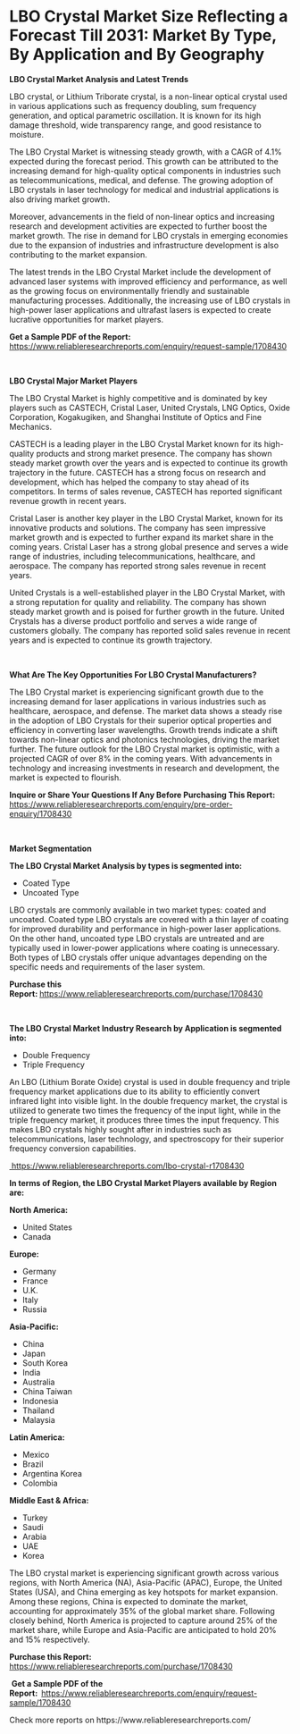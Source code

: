 <p><h1>LBO Crystal Market Size Reflecting a Forecast Till 2031: Market By Type, By Application and By Geography</h1></p><p><strong>LBO Crystal Market Analysis and Latest Trends</strong></p>
<p><p>LBO crystal, or Lithium Triborate crystal, is a non-linear optical crystal used in various applications such as frequency doubling, sum frequency generation, and optical parametric oscillation. It is known for its high damage threshold, wide transparency range, and good resistance to moisture.</p><p>The LBO Crystal Market is witnessing steady growth, with a CAGR of 4.1% expected during the forecast period. This growth can be attributed to the increasing demand for high-quality optical components in industries such as telecommunications, medical, and defense. The growing adoption of LBO crystals in laser technology for medical and industrial applications is also driving market growth.</p><p>Moreover, advancements in the field of non-linear optics and increasing research and development activities are expected to further boost the market growth. The rise in demand for LBO crystals in emerging economies due to the expansion of industries and infrastructure development is also contributing to the market expansion.</p><p>The latest trends in the LBO Crystal Market include the development of advanced laser systems with improved efficiency and performance, as well as the growing focus on environmentally friendly and sustainable manufacturing processes. Additionally, the increasing use of LBO crystals in high-power laser applications and ultrafast lasers is expected to create lucrative opportunities for market players.</p></p>
<p><strong>Get a Sample PDF of the Report:&nbsp;</strong> <a href="https://www.reliableresearchreports.com/enquiry/request-sample/1708430">https://www.reliableresearchreports.com/enquiry/request-sample/1708430</a></p>
<p>&nbsp;</p>
<p><strong>LBO Crystal Major Market Players</strong></p>
<p><p>The LBO Crystal Market is highly competitive and is dominated by key players such as CASTECH, Cristal Laser, United Crystals, LNG Optics, Oxide Corporation, Kogakugiken, and Shanghai Institute of Optics and Fine Mechanics.</p><p>CASTECH is a leading player in the LBO Crystal Market known for its high-quality products and strong market presence. The company has shown steady market growth over the years and is expected to continue its growth trajectory in the future. CASTECH has a strong focus on research and development, which has helped the company to stay ahead of its competitors. In terms of sales revenue, CASTECH has reported significant revenue growth in recent years.</p><p>Cristal Laser is another key player in the LBO Crystal Market, known for its innovative products and solutions. The company has seen impressive market growth and is expected to further expand its market share in the coming years. Cristal Laser has a strong global presence and serves a wide range of industries, including telecommunications, healthcare, and aerospace. The company has reported strong sales revenue in recent years.</p><p>United Crystals is a well-established player in the LBO Crystal Market, with a strong reputation for quality and reliability. The company has shown steady market growth and is poised for further growth in the future. United Crystals has a diverse product portfolio and serves a wide range of customers globally. The company has reported solid sales revenue in recent years and is expected to continue its growth trajectory.</p></p>
<p>&nbsp;</p>
<p><strong>What Are The Key Opportunities For LBO Crystal Manufacturers?</strong></p>
<p><p>The LBO Crystal market is experiencing significant growth due to the increasing demand for laser applications in various industries such as healthcare, aerospace, and defense. The market data shows a steady rise in the adoption of LBO Crystals for their superior optical properties and efficiency in converting laser wavelengths. Growth trends indicate a shift towards non-linear optics and photonics technologies, driving the market further. The future outlook for the LBO Crystal market is optimistic, with a projected CAGR of over 8% in the coming years. With advancements in technology and increasing investments in research and development, the market is expected to flourish.</p></p>
<p><strong>Inquire or Share Your Questions If Any Before Purchasing This Report:</strong> <a href="https://www.reliableresearchreports.com/enquiry/pre-order-enquiry/1708430">https://www.reliableresearchreports.com/enquiry/pre-order-enquiry/1708430</a></p>
<p>&nbsp;</p>
<p><strong>Market Segmentation</strong></p>
<p><strong>The LBO Crystal Market Analysis by types is segmented into:</strong></p>
<p><ul><li>Coated Type</li><li>Uncoated Type</li></ul></p>
<p><p>LBO crystals are commonly available in two market types: coated and uncoated. Coated type LBO crystals are covered with a thin layer of coating for improved durability and performance in high-power laser applications. On the other hand, uncoated type LBO crystals are untreated and are typically used in lower-power applications where coating is unnecessary. Both types of LBO crystals offer unique advantages depending on the specific needs and requirements of the laser system.</p></p>
<p><strong>Purchase this Report:&nbsp;</strong><a href="https://www.reliableresearchreports.com/purchase/1708430">https://www.reliableresearchreports.com/purchase/1708430</a></p>
<p>&nbsp;</p>
<p><strong>The LBO Crystal Market Industry Research by Application is segmented into:</strong></p>
<p><ul><li>Double Frequency</li><li>Triple Frequency</li></ul></p>
<p><p>An LBO (Lithium Borate Oxide) crystal is used in double frequency and triple frequency market applications due to its ability to efficiently convert infrared light into visible light. In the double frequency market, the crystal is utilized to generate two times the frequency of the input light, while in the triple frequency market, it produces three times the input frequency. This makes LBO crystals highly sought after in industries such as telecommunications, laser technology, and spectroscopy for their superior frequency conversion capabilities.</p></p>
<p><a href="https://www.reliableresearchreports.com/lbo-crystal-r1708430">&nbsp;https://www.reliableresearchreports.com/lbo-crystal-r1708430</a></p>
<p><strong>In terms of Region, the LBO Crystal Market Players available by Region are:</strong></p>
<p>
    <p> <strong> North America: </strong>
        <ul>
            <li>United States</li>
            <li>Canada</li>
        </ul>
        </p> 
    <p> <strong> Europe: </strong>
        <ul>
            <li>Germany</li>
            <li>France</li>
            <li>U.K.</li>
            <li>Italy</li>
            <li>Russia</li>
        </ul>
        </p> 
    <p> <strong> Asia-Pacific: </strong>
        <ul>
            <li>China</li>
            <li>Japan</li>
            <li>South Korea</li>
            <li>India</li>
            <li>Australia</li>
            <li>China Taiwan</li>
            <li>Indonesia</li>
            <li>Thailand</li>
            <li>Malaysia</li>
        </ul>
        </p> 
    <p> <strong> Latin America: </strong>
        <ul>
            <li>Mexico</li>
            <li>Brazil</li>
            <li>Argentina Korea</li>
            <li>Colombia</li>
        </ul>
        </p> 
    <p> <strong> Middle East & Africa: </strong>
        <ul>
            <li>Turkey</li>
            <li>Saudi</li>
            <li>Arabia</li>
            <li>UAE</li>
            <li>Korea</li>
        </ul>
    </p>
    </p>
<p><p>The LBO crystal market is experiencing significant growth across various regions, with North America (NA), Asia-Pacific (APAC), Europe, the United States (USA), and China emerging as key hotspots for market expansion. Among these regions, China is expected to dominate the market, accounting for approximately 35% of the global market share. Following closely behind, North America is projected to capture around 25% of the market share, while Europe and Asia-Pacific are anticipated to hold 20% and 15% respectively.</p></p>
<p><strong>Purchase this Report: </strong><a href="https://www.reliableresearchreports.com/purchase/1708430">https://www.reliableresearchreports.com/purchase/1708430</a></p>
<p>&nbsp;<strong>Get a Sample PDF of the Report:&nbsp;&nbsp;</strong><a href="https://www.reliableresearchreports.com/enquiry/request-sample/1708430">https://www.reliableresearchreports.com/enquiry/request-sample/1708430</a></p>
<p><strong></strong></p>
<p>Check more reports on https://www.reliableresearchreports.com/</p>